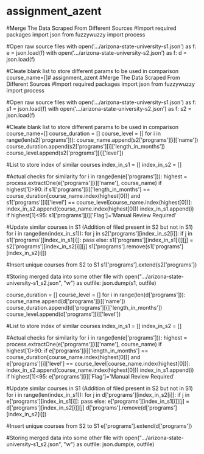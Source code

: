# assignment_azent
#Merge The Data Scraped From Different Sources
#Import required packages
import json
from fuzzywuzzy import process

#Open raw source files
with open('.../arizona-state-university-s1.json') as f:
    e = json.load(f)
with open('.../arizona-state-university-s2.json') as f:
    d = json.load(f)

#Cleate blank list to store different params to be used in comparison
course_name=[]# assignment_azent
#Merge The Data Scraped From Different Sources
#Import required packages
import json
from fuzzywuzzy import process

#Open raw source files
with open('.../arizona-state-university-s1.json') as f:
    s1 = json.load(f)
with open('.../arizona-state-university-s2.json') as f:
    s2 = json.load(f)

#Cleate blank list to store different params to be used in comparison
course_name=[]
course_duration = []
course_level = []
for i in range(len(s2['programs'])):
    course_name.append(s2['programs'][i]['name'])
    course_duration.append(s2['programs'][i]['length_in_months'])
    course_level.append(s2['programs'][i]['level'])

#List to store index of similar courses
index_in_s1 = []
index_in_s2 = []

#Actual checks for similarity
for i in range(len(e['programs'])):
    highest = process.extractOne(e['programs'][i]['name'], course_name)
    if highest[1]>90:
        if s1['programs'][i]['length_in_months'] == course_duration[course_name.index(highest[0])]  and \
                s1['programs'][i]['level'] == course_level[course_name.index(highest[0])]:
            index_in_s2.append(course_name.index(highest[0]))
            index_in_s1.append(i)
            if highest[1]<95:
                s1['programs'][i]['Flag']='Manual Review Required'

#Update similar courses in S1 (Addition of filed present in S2 but not in S1)
for i in range(len(index_in_s1)):
    for j in s2['programs'][index_in_s2[i]]:
        if j in s1['programs'][index_in_s1[i]]:
            pass
        else:
            s1['programs'][index_in_s1[i]][j] = s2['programs'][index_in_s2[i]][j]
    s1['programs'].remove(s1['programs'][index_in_s2[i]])

#Insert unique courses from S2 to S1
s1['programs'].extend(s2['programs'])

#Storing merged data into some other file
with open(".../arizona-state-university-s1_s2.json", "w") as outfile:
    json.dump(s1, outfile)

course_duration = []
course_level = []
for i in range(len(d['programs'])):
    course_name.append(d['programs'][i]['name'])
    course_duration.append(d['programs'][i]['length_in_months'])
    course_level.append(d['programs'][i]['level'])

#List to store index of similar courses
index_in_s1 = []
index_in_s2 = []

#Actual checks for similarity
for i in range(len(e['programs'])):
    highest = process.extractOne(e['programs'][i]['name'], course_name)
    if highest[1]>90:
        if e['programs'][i]['length_in_months'] == course_duration[course_name.index(highest[0])]  and \
                e['programs'][i]['level'] == course_level[course_name.index(highest[0])]:
            index_in_s2.append(course_name.index(highest[0]))
            index_in_s1.append(i)
            if highest[1]<95:
                e['programs'][i]['Flag']='Manual Review Required'

#Update similar courses in S1 (Addition of filed present in S2 but not in S1)
for i in range(len(index_in_s1)):
    for j in d['programs'][index_in_s2[i]]:
        if j in e['programs'][index_in_s1[i]]:
            pass
        else:
            e['programs'][index_in_s1[i]][j] = d['programs'][index_in_s2[i]][j]
    d['programs'].remove(d['programs'][index_in_s2[i]])

#Insert unique courses from S2 to S1
e['programs'].extend(d['programs'])

#Storing merged data into some other file
with open(".../arizona-state-university-s1_s2.json", "w") as outfile:
    json.dump(e, outfile)
